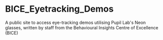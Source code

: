 # BICE_Eyetracking_Demos
A public site to access eye-tracking demos utilising Pupil Lab's Neon glasses, written by staff from the Behavioural Insights Centre of Excellence (BICE)
